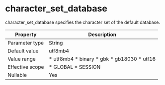 character_set_database 
===========================================

character_set_database specifies the character set of the default database. 


|  **Property**   |                                                                                                               **Description**                                                                                                               |
|-----------------|---------------------------------------------------------------------------------------------------------------------------------------------------------------------------------------------------------------------------------------------|
| Parameter type  | String                                                                                                                                                                                                                                      |
| Default value   | utf8mb4                                                                                                                                                                                                                                     |
| Value range     | * utf8mb4   * binary   * gbk   * gb18030   * utf16    |
| Effective scope | * GLOBAL   * SESSION                                                                                                                                     |
| Nullable        | Yes                                                                                                                                                                                                                                         |


